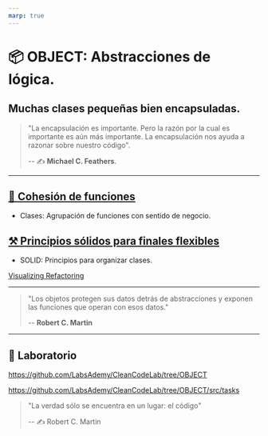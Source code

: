 ```yaml
---
marp: true
---
```


# 📦 OBJECT: Abstracciones de lógica.

## Muchas clases pequeñas bien encapsuladas.

> "La encapsulación es importante.
> Pero la razón por la cual es importante es aún más importante.
> La encapsulación nos ayuda a razonar sobre nuestro código".
>
> -- ✍️ **Michael C. Feathers**.

---

## [🧱 Cohesión de funciones](https://github.com/BitAdemy/CleanCode/tree/OBJECT/1-cohesion_de_funciones.md)

- Clases: Agrupación de funciones con sentido de negocio.

## [⚒️ Principios sólidos para finales flexibles](https://github.com/BitAdemy/CleanCode/tree/OBJECT/2-principios_solidos_para_finales_flexibles.md)

- SOLID: Principios para organizar clases.

[Visualizing Refactoring](https://twitter.com/LlewellynFalco/status/633363986273189888)

---

> "Los objetos protegen sus datos detrás de abstracciones y exponen las funciones que operan con esos datos."
>
> -- **Robert C. Martin**

---
## 📝 Laboratorio

https://github.com/LabsAdemy/CleanCodeLab/tree/OBJECT

https://github.com/LabsAdemy/CleanCodeLab/tree/OBJECT/src/tasks

>"La verdad sólo se encuentra en un lugar: el código"
>
>-- ✍️ Robert C. Martin
